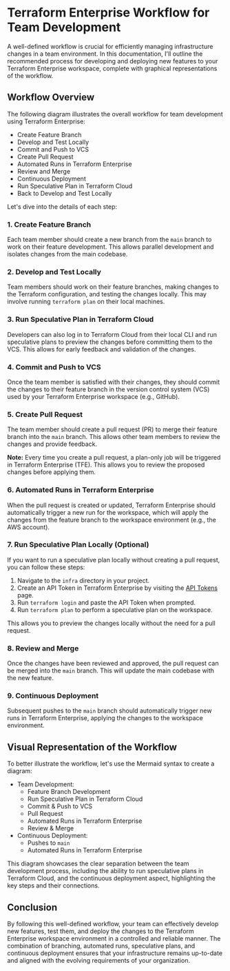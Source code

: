 # Terraform Enterprise Workflow for Team Development

A well-defined workflow is crucial for efficiently managing infrastructure changes in a team environment. In this documentation, I'll outline the recommended process for developing and deploying new features to your Terraform Enterprise workspace, complete with graphical representations of the workflow.

## Workflow Overview

The following diagram illustrates the overall workflow for team development using Terraform Enterprise:

- Create Feature Branch
- Develop and Test Locally
- Commit and Push to VCS
- Create Pull Request
- Automated Runs in Terraform Enterprise
- Review and Merge
- Continuous Deployment
- Run Speculative Plan in Terraform Cloud
- Back to Develop and Test Locally

Let's dive into the details of each step:

### 1. Create Feature Branch

Each team member should create a new branch from the `main` branch to work on their feature development. This allows parallel development and isolates changes from the main codebase.

### 2. Develop and Test Locally

Team members should work on their feature branches, making changes to the Terraform configuration, and testing the changes locally. This may involve running `terraform plan` on their local machines.

### 3. Run Speculative Plan in Terraform Cloud

Developers can also log in to Terraform Cloud from their local CLI and run speculative plans to preview the changes before committing them to the VCS. This allows for early feedback and validation of the changes.

### 4. Commit and Push to VCS

Once the team member is satisfied with their changes, they should commit the changes to their feature branch in the version control system (VCS) used by your Terraform Enterprise workspace (e.g., GitHub).

### 5. Create Pull Request

The team member should create a pull request (PR) to merge their feature branch into the `main` branch. This allows other team members to review the changes and provide feedback.

**Note:** Every time you create a pull request, a plan-only job will be triggered in Terraform Enterprise (TFE). This allows you to review the proposed changes before applying them.

### 6. Automated Runs in Terraform Enterprise

When the pull request is created or updated, Terraform Enterprise should automatically trigger a new run for the workspace, which will apply the changes from the feature branch to the workspace environment (e.g., the AWS account).

### 7. Run Speculative Plan Locally (Optional)

If you want to run a speculative plan locally without creating a pull request, you can follow these steps:

1. Navigate to the `infra` directory in your project.
2. Create an API Token in Terraform Enterprise by visiting the [API Tokens](https://app.terraform.io/app/settings/tokens?organization_name=W-GlobalDatacenterServices) page.
3. Run `terraform login` and paste the API Token when prompted.
4. Run `terraform plan` to perform a speculative plan on the workspace.

This allows you to preview the changes locally without the need for a pull request.

### 8. Review and Merge

Once the changes have been reviewed and approved, the pull request can be merged into the `main` branch. This will update the main codebase with the new feature.

### 9. Continuous Deployment

Subsequent pushes to the `main` branch should automatically trigger new runs in Terraform Enterprise, applying the changes to the workspace environment.

## Visual Representation of the Workflow

To better illustrate the workflow, let's use the Mermaid syntax to create a diagram:

- Team Development:
  - Feature Branch Development
  - Run Speculative Plan in Terraform Cloud
  - Commit & Push to VCS
  - Pull Request
  - Automated Runs in Terraform Enterprise
  - Review & Merge
- Continuous Deployment:
  - Pushes to `main`
  - Automated Runs in Terraform Enterprise

This diagram showcases the clear separation between the team development process, including the ability to run speculative plans in Terraform Cloud, and the continuous deployment aspect, highlighting the key steps and their connections.

## Conclusion

By following this well-defined workflow, your team can effectively develop new features, test them, and deploy the changes to the Terraform Enterprise workspace environment in a controlled and reliable manner. The combination of branching, automated runs, speculative plans, and continuous deployment ensures that your infrastructure remains up-to-date and aligned with the evolving requirements of your organization.
